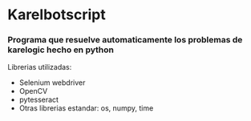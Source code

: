 # Karelbotscript
### Programa que resuelve automaticamente los problemas de karelogic hecho en python
Librerias utilizadas:
- Selenium webdriver
- OpenCV 
- pytesseract
- Otras librerias estandar: os, numpy, time
